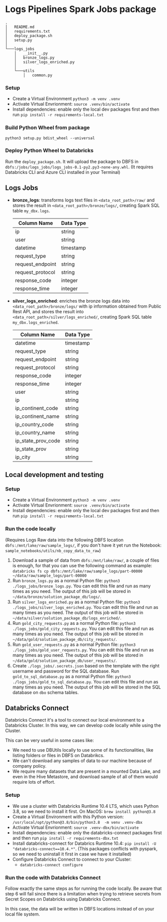 # Logs Pipelines Spark Jobs package

```
.
│   README.md
│   requirements.txt    
│   deploy_package.sh
│   setup.py
│
└───logs_jobs
    │   __init__.py
    │   bronze_logs.py
    │   silver_logs_enriched.py
    │
    └───utils
        │   common.py
```

### Setup
- Create a Virtual Environment `python3 -m venv .venv`
- Activate Virtual Envrionment: `source .venv/bin/activate`
- Install dependencies: enable only the local dev packages first and then run `pip install -r requirements-local.txt`

### Build Python Wheel from package
`python3 setup.py bdist_wheel --universal`

### Deploy Python Wheel to Databricks
Run the `deploy_package.sh`. It will upload the package to DBFS in `dbfs:/jobs/logs_jobs/logs_jobs-0.1-py2.py3-none-any.whl`.
(It requires Databricks CLI and Azure CLI installed in your Terminal)

## Logs Jobs
- **bronze_logs**: transforms logs text files in `<data_root_path>/raw/` and stores the result in `<data_root_path>/bronze/logs/`, creating Spark SQL table `my_dbx.logs`.
  
    |Column Name  	    | Data Type   	|
    |---	            |---	        |
    | ip  	            | string        |
    | user  	        | string  	    |
    | datetime  	    | timestamp     |
    | request_type  	| string  	    |
    | request_endpoint  | string  	    |
    | request_protocol  | string  	    |
    | response_code  	| integer  	    |
    | response_time  	| integer  	    |

- **silver_logs_enriched**: enriches the bronze logs data into `<data_root_path>/bronze/logs/` with ip information obtained from Public Rest API, and stores the result into `<data_root_path>/silver/logs_enriched/`, creating Spark SQL table `my_dbx.logs_enriched`.

    |Column Name  	    | Data Type   	|
    |---	            |---	        |
    | datetime  	    | timestamp     |
    | request_type  	| string  	    |
    | request_endpoint  | string  	    |
    | request_protocol  | string  	    |
    | response_code  	| integer  	    |
    | response_time  	| integer  	    |
    | user  	        | string  	    |
    | ip  	            | string        |
    | ip_continent_code | string        |
    | ip_continent_name | string        |
    | ip_country_code   | string        |
    | ip_country_name   | string        |
    | ip_state_prov_code| string        |
    | ip_state_prov     | string        |
    | ip_city           | string        |


## Local development and testing
### Setup
- Create a Virtual Environment `python3 -m venv .venv`
- Activate Virtual Envrionment: `source .venv/bin/activate`
- Install dependencies: enable only the local dev packages first and then run `pip install -r requirements-local.txt`

### Run the code locally
(Requires Logs Raw data into the following DBFS location `dbfs:/mnt/lake/raw/sample_logs/`, if you don't have it yet run the Notebook: `sample_notebooks/utils/nb_copy_data_to_raw`)
1. Download a sample of data from `dbfs:/mnt/lake/raw/`, a couple of files is enough, for that you can use the following command as example: 
   `databricks fs cp dbfs:/mnt/lake/raw/sample_logs/part-00000 ~/data/raw/sample_logs/part-00000`
2. Run `bronze_logs.py` as a normal Python file: `python3 ./logs_jobs/bronze_logs.py`. You can edit this file and run as many times as you need. The output of this job will be stored in `~/data/bronze/solution_package_db/logs/`.
3. Run `silver_logs_enriched.py` as a normal Python file: `python3 ./logs_jobs/silver_logs_enriched.py`. You can edit this file and run as many times as you need. The output of this job will be stored in `~/data/silver/solution_package_db/logs_enriched/`.
4. Run `gold_city_requests.py` as a normal Python file: `python3 ./logs_jobs/gold_city_requests.py`. You can edit this file and run as many times as you need. The output of this job will be stored in `~/data/gold/solution_package_db/city_requests/`.
5. Run `gold_user_requests.py` as a normal Python file: `python3 ./logs_jobs/gold_user_requests.py`. You can edit this file and run as many times as you need. The output of this job will be stored in `~/data/gold/solution_package_db/user_requests/`.
6. Create `./logs_jobs/.secrets.json` based on the template with the right username and password for the SQL database. Run `gold_to_sql_database.py` as a normal Python file: `python3 ./logs_jobs/gold_to_sql_database.py`. You can edit this file and run as many times as you need. The output of this job will be stored in the SQL database on `dbo` schema tables.


## Databricks Connect
Databricks Connect it's a tool to connect our local environment to a Databricks Cluster. In this way, we can develop code locally while using the Cluster.

This can be very useful in some cases like:
- We need to use DBUtils locally to use some of its functionalities, like listing folders or files in DBFS on Databrikcs.
- We can't download any samples of data to our machine because of company policy.
- We require many datasets that are present in a mounted Data Lake, and even in the Hive Metastore, and download sample of all of them would require lots of effort.

### Setup
- We use a cluster with Databricks Runtime 10.4 LTS, which uses Python 3.8, so we need to install it first. On MacOS: `brew install python@3.8`
- Create a Virtual Environment with this Python version:  `/usr/local/opt/python@3.8/bin/python3.8  -m venv .venv-dbx` 
- Activate Virtual Envrionment: `source .venv-dbx/bin/activate`
- Install dependencies: enable only the databricks-connect packages first and then run `pip install -r requirements-dbx.txt`
- Install databricks-connect for Databrics Runtime 10.4: `pip install -U "databricks-connect==10.4.*"`. (This packages conflicts with pyspark, so we need to uninstall it first in case we have it installed)
- Configure Databricks Connect to connect to your Cluster:
  - `databricks-connect configure`


### Run the code with Databricks Connect
Follow exactly the same steps as for running the code locally. Be aware that step 6 will fail since there is a limitation when trying to retrieve secrets from Secret Scopes on Databricks using Databricks Connect.

In this case, the data will be written in DBFS locations instead of on your local file system.





